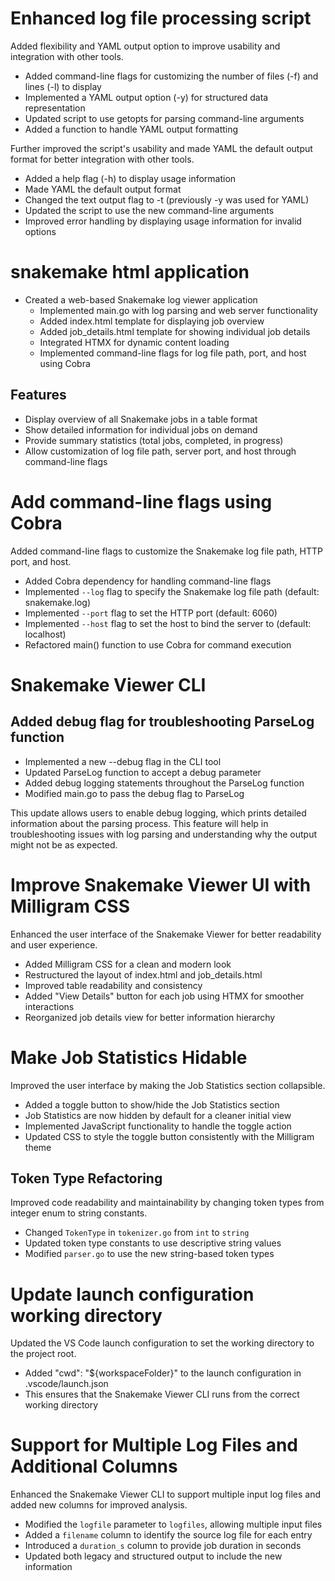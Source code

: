 # Enhanced log file processing script

Added flexibility and YAML output option to improve usability and integration with other tools.

- Added command-line flags for customizing the number of files (-f) and lines (-l) to display
- Implemented a YAML output option (-y) for structured data representation
- Updated script to use getopts for parsing command-line arguments
- Added a function to handle YAML output formatting

Further improved the script's usability and made YAML the default output format for better integration with other tools.

- Added a help flag (-h) to display usage information
- Made YAML the default output format
- Changed the text output flag to -t (previously -y was used for YAML)
- Updated the script to use the new command-line arguments
- Improved error handling by displaying usage information for invalid options

# snakemake html application

- Created a web-based Snakemake log viewer application
  - Implemented main.go with log parsing and web server functionality
  - Added index.html template for displaying job overview
  - Added job_details.html template for showing individual job details
  - Integrated HTMX for dynamic content loading
  - Implemented command-line flags for log file path, port, and host using Cobra

## Features

- Display overview of all Snakemake jobs in a table format
- Show detailed information for individual jobs on demand
- Provide summary statistics (total jobs, completed, in progress)
- Allow customization of log file path, server port, and host through command-line flags


# Add command-line flags using Cobra

Added command-line flags to customize the Snakemake log file path, HTTP port, and host.

- Added Cobra dependency for handling command-line flags
- Implemented `--log` flag to specify the Snakemake log file path (default: snakemake.log)
- Implemented `--port` flag to set the HTTP port (default: 6060)
- Implemented `--host` flag to set the host to bind the server to (default: localhost)
- Refactored main() function to use Cobra for command execution

# Snakemake Viewer CLI

## Added debug flag for troubleshooting ParseLog function
- Implemented a new --debug flag in the CLI tool
- Updated ParseLog function to accept a debug parameter
- Added debug logging statements throughout the ParseLog function
- Modified main.go to pass the debug flag to ParseLog

This update allows users to enable debug logging, which prints detailed information about the parsing process. This feature will help in troubleshooting issues with log parsing and understanding why the output might not be as expected.

# Improve Snakemake Viewer UI with Milligram CSS

Enhanced the user interface of the Snakemake Viewer for better readability and user experience.

- Added Milligram CSS for a clean and modern look
- Restructured the layout of index.html and job_details.html
- Improved table readability and consistency
- Added "View Details" button for each job using HTMX for smoother interactions
- Reorganized job details view for better information hierarchy

# Make Job Statistics Hidable

Improved the user interface by making the Job Statistics section collapsible.

- Added a toggle button to show/hide the Job Statistics section
- Job Statistics are now hidden by default for a cleaner initial view
- Implemented JavaScript functionality to handle the toggle action
- Updated CSS to style the toggle button consistently with the Milligram theme

## Token Type Refactoring

Improved code readability and maintainability by changing token types from integer enum to string constants.

- Changed `TokenType` in `tokenizer.go` from `int` to `string`
- Updated token type constants to use descriptive string values
- Modified `parser.go` to use the new string-based token types

# Update launch configuration working directory

Updated the VS Code launch configuration to set the working directory to the project root.

- Added "cwd": "${workspaceFolder}" to the launch configuration in .vscode/launch.json
- This ensures that the Snakemake Viewer CLI runs from the correct working directory

# Support for Multiple Log Files and Additional Columns

Enhanced the Snakemake Viewer CLI to support multiple input log files and added new columns for improved analysis.

- Modified the `logfile` parameter to `logfiles`, allowing multiple input files
- Added a `filename` column to identify the source log file for each entry
- Introduced a `duration_s` column to provide job duration in seconds
- Updated both legacy and structured output to include the new information
